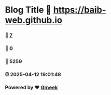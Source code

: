 # Blog Title :link: https://baib-web.github.io 
### :page_facing_up: [7](https://baib-web.github.io/tag.html) 
### :speech_balloon: 0 
### :hibiscus: 5259 
### :alarm_clock: 2025-04-12 19:01:48 
### Powered by :heart: [Gmeek](https://github.com/Meekdai/Gmeek)
